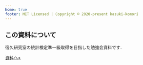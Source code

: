 ```yaml
---
home: true
footer: MIT Licensed | Copyright © 2020-present kazuki-komori
---
```


## この資料について

宿久研究室の統計検定準一級取得を目指した勉強会資料です.

[資料へ>](4章-変数変換/README.md)